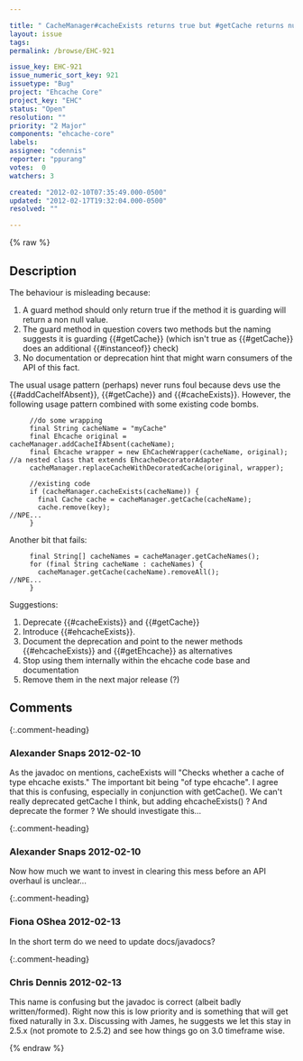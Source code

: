 ```yaml
---

title: " CacheManager#cacheExists returns true but #getCache returns null "
layout: issue
tags: 
permalink: /browse/EHC-921

issue_key: EHC-921
issue_numeric_sort_key: 921
issuetype: "Bug"
project: "Ehcache Core"
project_key: "EHC"
status: "Open"
resolution: ""
priority: "2 Major"
components: "ehcache-core"
labels: 
assignee: "cdennis"
reporter: "ppurang"
votes:  0
watchers: 3

created: "2012-02-10T07:35:49.000-0500"
updated: "2012-02-17T19:32:04.000-0500"
resolved: ""

---
```




{% raw %}



## Description

<div markdown="1" class="description">

The behaviour is misleading because:

1. A guard method should only return true if the method it is guarding will return a non null value.
2. The guard method in question covers two methods but the naming suggests it is guarding {{#getCache}} (which isn't true as {{#getCache}} does an additional {{#instanceof}} check)  
3. No documentation or deprecation hint that might warn consumers of the API of this fact.

The usual usage pattern (perhaps) never runs foul because devs use the {{#addCacheIfAbsent}}, {{#getCache}} and {{#cacheExists}}. However, the following usage pattern combined with some existing code bombs.


```
     //do some wrapping
     final String cacheName = "myCache"
     final Ehcache original = cacheManager.addCacheIfAbsent(cacheName);
     final Ehcache wrapper = new EhCacheWrapper(cacheName, original);     //a nested class that extends EhcacheDecoratorAdapter
     cacheManager.replaceCacheWithDecoratedCache(original, wrapper);

     //existing code 
     if (cacheManager.cacheExists(cacheName)) {
       final Cache cache = cacheManager.getCache(cacheName);
       cache.remove(key);                                                 //NPE...
     }
```
 


Another bit that fails:


```
     final String[] cacheNames = cacheManager.getCacheNames();
     for (final String cacheName : cacheNames) {
       cacheManager.getCache(cacheName).removeAll();                      //NPE...
     }
```



Suggestions:

1. Deprecate {{#cacheExists}} and {{#getCache}} 
2. Introduce {{#ehcacheExists}}.  
3. Document the deprecation and point to the newer methods {{#ehcacheExists}} and {{#getEhcache}} as alternatives
4. Stop using them internally within the ehcache code base and documentation
5. Remove them in the next major release (?)

</div>

## Comments


{:.comment-heading}
### **Alexander Snaps** <span class="date">2012-02-10</span>

<div markdown="1" class="comment">

As the javadoc on mentions, cacheExists will "Checks whether a cache of type ehcache exists."
The important bit being "of type ehcache". I agree that this is confusing, especially in conjunction with getCache().
We can't really deprecated getCache I think, but adding ehcacheExists() ? And deprecate the former ? We should investigate this...

</div>


{:.comment-heading}
### **Alexander Snaps** <span class="date">2012-02-10</span>

<div markdown="1" class="comment">

Now how much we want to invest in clearing this mess before an API overhaul is unclear... 

</div>


{:.comment-heading}
### **Fiona OShea** <span class="date">2012-02-13</span>

<div markdown="1" class="comment">

In the short term do we need to update docs/javadocs?



</div>


{:.comment-heading}
### **Chris Dennis** <span class="date">2012-02-13</span>

<div markdown="1" class="comment">

This name is confusing but the javadoc is correct (albeit badly written/formed).  Right now this is low priority and is something that will get fixed naturally in 3.x.  Discussing with James, he suggests we let this stay in 2.5.x (not promote to 2.5.2) and see how things go on 3.0 timeframe wise. 

</div>



{% endraw %}
